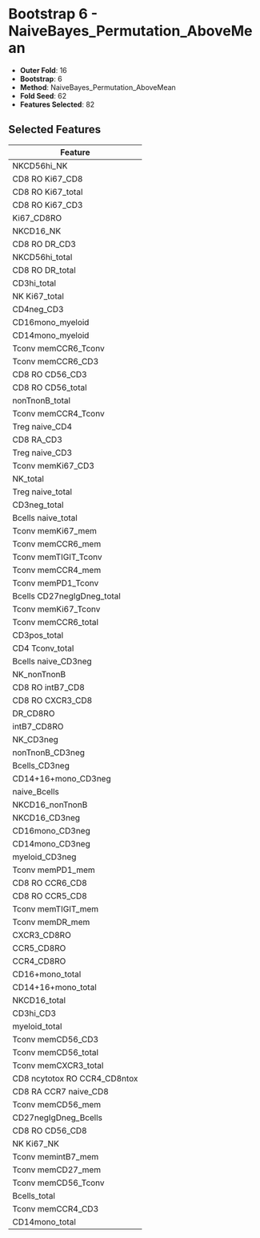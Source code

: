 # Bootstrap 6 - NaiveBayes_Permutation_AboveMean

- **Outer Fold**: 16
- **Bootstrap**: 6
- **Method**: NaiveBayes_Permutation_AboveMean
- **Fold Seed**: 62
- **Features Selected**: 82

## Selected Features

| Feature |
|---------|
| NKCD56hi_NK |
| CD8 RO Ki67_CD8 |
| CD8 RO Ki67_total |
| CD8  RO Ki67_CD3 |
| Ki67_CD8RO |
| NKCD16_NK |
| CD8 RO DR_CD3 |
| NKCD56hi_total |
| CD8 RO DR_total |
| CD3hi_total |
| NK Ki67_total |
| CD4neg_CD3 |
| CD16mono_myeloid |
| CD14mono_myeloid |
| Tconv memCCR6_Tconv |
| Tconv memCCR6_CD3 |
| CD8 RO CD56_CD3 |
| CD8 RO CD56_total |
| nonTnonB_total |
| Tconv memCCR4_Tconv |
| Treg naive_CD4 |
| CD8 RA_CD3 |
| Treg naive_CD3 |
| Tconv memKi67_CD3 |
| NK_total |
| Treg naive_total |
| CD3neg_total |
| Bcells naive_total |
| Tconv memKi67_mem |
| Tconv memCCR6_mem |
| Tconv memTIGIT_Tconv |
| Tconv memCCR4_mem |
| Tconv memPD1_Tconv |
| Bcells CD27negIgDneg_total |
| Tconv memKi67_Tconv |
| Tconv memCCR6_total |
| CD3pos_total |
| CD4 Tconv_total |
| Bcells naive_CD3neg |
| NK_nonTnonB |
| CD8 RO intB7_CD8 |
| CD8 RO CXCR3_CD8 |
| DR_CD8RO |
| intB7_CD8RO |
| NK_CD3neg |
| nonTnonB_CD3neg |
| Bcells_CD3neg |
| CD14+16+mono_CD3neg |
| naive_Bcells |
| NKCD16_nonTnonB |
| NKCD16_CD3neg |
| CD16mono_CD3neg |
| CD14mono_CD3neg |
| myeloid_CD3neg |
| Tconv memPD1_mem |
| CD8 RO CCR6_CD8 |
| CD8 RO CCR5_CD8 |
| Tconv memTIGIT_mem |
| Tconv memDR_mem |
| CXCR3_CD8RO |
| CCR5_CD8RO |
| CCR4_CD8RO |
| CD16+mono_total |
| CD14+16+mono_total |
| NKCD16_total |
| CD3hi_CD3 |
| myeloid_total |
| Tconv memCD56_CD3 |
| Tconv memCD56_total |
| Tconv memCXCR3_total |
| CD8 ncytotox RO CCR4_CD8ntox |
| CD8 RA CCR7 naive_CD8 |
| Tconv memCD56_mem |
| CD27negIgDneg_Bcells |
| CD8 RO CD56_CD8 |
| NK Ki67_NK |
| Tconv memintB7_mem |
| Tconv memCD27_mem |
| Tconv memCD56_Tconv |
| Bcells_total |
| Tconv memCCR4_CD3 |
| CD14mono_total |
